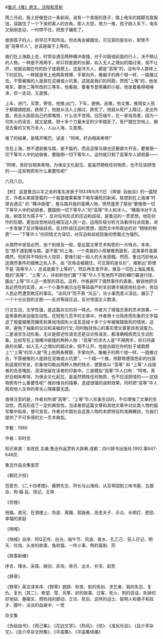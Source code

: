 #[鲁迅《推》原文、注释和赏析](https://www.vrrw.net/wx/9682.html)

两三月前，报上好像登过一条新闻，说有一个卖报的孩子，踏上电车的踏脚去取报钱，误踹住了一个下来的客人的衣角，那人大怒，用力一推，孩子跌入车下，电车又刚刚走动，一时停不住，把孩子碾死了。

推倒孩子的人，却早已不知所往。但衣角会被踹住，可见穿的是长衫，即使不是“高等华人”，总该是属于上等的。

我们在上海路上走，时常会遇见两种横冲直撞，对于对面或前面的行人，决不稍让的人物。一种是不用两手，却只将直直的长脚，如入无人之境似的踏过来，倘不让开，他就会踏在你的肚子或肩膀上。这是洋大人，都是“高等”的，没有华人那样上下的区别。一种就是弯上他两条臂膊，手掌向外，像蝎子的两个钳一样，一路推过去，不管被推的人是跌在泥塘或火坑里。这就是我们的同胞，然而“上等”的，他坐电车，要坐二等所改的三等车，他看报，要看专登黑幕的小报，他坐着看得咽唾沫，但一走动，又是推。

上车，进门，买票，寄信，他推;出门，下车，避祸，逃难，他又推。推得女人孩子都踉踉跄跄，跌倒了，他就从活人上踏过，跌死了，他就从死尸上踏过，走出外面，用舌头舔舔自己的厚嘴唇，什么也不觉得。旧历端午，在一家戏场里，因为一句失火的谣言，就又是推，把十多个力量未足的少年踏死了。死尸摆在空地上，据说去看的又有万余人，人山人海，又是推。

推了的结果，是嘻开嘴巴，说道：“阿唷，好白相来希呀!”

住在上海，想不遇到推与踏，是不能的，而且这推与踏也还要廓大开去。要推倒一切下等华人中的幼弱者，要踏倒一切下等华人。这时就只剩了高等华人颂祝着——

“阿唷，真好白相来希呀。为保全文化起见，是虽然牺牲任何物质，也不应该顾惜的——这些物质有什么重要性呢!”

六月八日。



【析】 这是鲁迅以丰之余的笔名发表于1933年6月11日 《申报· 自由谈》的一篇短文，作者从某报登载的一个报童被乘客推下电车碾死的新闻，联想到在上海滩“时常会遇见” 的 “横冲直撞”，推与踏并施的蛮横人物，愤然遣责了那些“要推倒一切下等华人中的幼弱者，要踏倒一切下等华人”的“高等”华人和洋人。“横眉冷对千夫指，俯首甘为孺子牛”，反对任何形式的压迫和歧视，是鲁迅的一贯思想。他在创作的后期，更加自觉地站在被压迫人民一边，运用阶级分析方法看待社会现象，进一步发展了反对等级歧视，反对阶级压迫的思想，因而文中所表达的对 “牺牲的物质”——“下等华人”的同情尤为深切，对压迫和歧视现象的愤慨尤为强烈。

从偶然中发现必然，由个别推及一般，是这篇文章艺术构思的一大特点。本来，在“想不遇到推与踏，是不能”的上海，一个卖报的小孩被推而致死，这类事件虽属偶然，但却并不特别令人惊异，更难引起一般人的大发感慨。然而，鲁迅巧妙地从这偶然事件的细微之处入手，由 “衣角会被踹住，可见穿的是长衫”，推断出“即使不是 ‘高等华人’，总该是属于上等的”。然后再生发开来，推及一切在上海乱推乱踏的“高等”、“上等”人，并剖析他们置“下等”华人于死地而不顾的横行霸道行径，画出“上等”华人这一类型的丑态。这样，作者避开了偶然事件的表象，敏锐地抓住其必然性的实质，从一个小事件揭示出在等级森严的半封建半殖民地社会中，劳动人民必然遭受欺压的事实。“谈风月”而不离 “风云”，论小事而意义深远，展示了一个十分尖锐的主题——反对等级压迫，反对帝国主义欺凌。

行文生动，文学性强，是这篇杂文的另一特点。作者为了增强文章的艺术效果，一是用事例来加强生动性。在短短几百字的文章中，作者用十分简炼而形象的文字描述了报童被推而碾死和某戏场因失火谣言造成十多个少年被推踏致死的情状。这样，避免了抽象的议论和呆板的行文; 同时触目惊心的事实使文章更具有说服力。二是语言生动形象。无论是叙述性语言还是议论性语言，都准确精炼而又生动形象。比如写在上海横冲直撞的两种人物：“高等”的洋大人是“不用两手，却只将直直的长脚，如入无人之境似的踏过来，倘不让开，他就会踏在你的肚子或肩膀上”;“上等”的华人是“弯上他两条臂膀，手掌向外，像蝎子的两个钳一样，一路推过去，不管被推的人是跌在泥塘或火坑里”。一个踏一个推，用颇带感情色彩的白描和适度的夸张，形象地勾勒出两种人物的特点，使那些以 “高等” 和 “上等”人自居者的丑恶嘴脸，深深地留在读者的印象中。三是模拟“高等”华人口吻：“呵唷，真好白相来希呀。为保全文化起见，是虽然牺牲任何物质，也不应该顾惜的——这些物质有什么重要性呢!” 维妙维肖的描摹，造成很强的讽刺效果，同时把“高等”华人贱视他人生命的卑劣心理暴露无遗。

值得注意的是，作者对所谓“高等”、“上等”华人形象生动的，不仅增强了文章的生动性，而且形成了一定的典型性。当读者把这篇文章和其他文章中对此类人物的描写集中起来，便可发现，作者对中国社会这类人物的本质特征的准确概括，为我们提供了不可多得的又一艺术典型。

字数：1989

作者：邓时忠

知识来源：张效民 主编.鲁迅作品赏析大辞典.成都：四川辞书出版社.1992.第647-648页.

鲁迅作品全集鉴赏

《朝花夕拾》

范爱农、《二十四孝图》、藤野先生、阿长与山海经、从百草园到三味书屋、五猖会、狗·猫·鼠、琐记、无常

《仿徨》

祝福、弟兄、在酒楼上、伤逝、离婚、孤独者、高老夫子、示众、长明灯、肥皂、幸福的家庭

《呐喊》

《呐喊》自序、阿Q正传、白光、端午节、风波、故乡、孔乙己、狂人日记、明天、社戏、头发的故事、兔和猫、一件小事、鸭的喜剧、药

《故事新编》

序言、理水、采薇、铸剑、非攻、奔月、出关、补天、起死

《野草》

《野草》英文译本序、《野草》题辞、秋夜、影的告别、求乞者、我的失恋、复仇、复仇〔其二〕、希望、雪、风筝、好的故事、过客、死火、狗的驳诘、失掉的好地狱、墓碣文、颓败线的颤动、立论、死后、这样的战士、聪明人和傻子和奴才、腊叶、淡淡的血痕中、一觉

杂文集

《伪自由书》、《而己集》、《花边文学》、《热风》、《坟》、《准风月谈》、《且介亭杂文》、《且介亭杂文附集》、《华盖集》、《华盖集续编》

